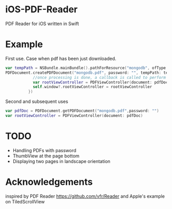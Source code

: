 # iOS-PDF-Reader
PDF Reader for iOS written in Swift

# Example
First use. Case when pdf has been just downloaded.
```swift
var tempPath = NSBundle.mainBundle().pathForResource("mongodb", ofType: "pdf")
PDFDocument.createPDFDocument("mongodb.pdf", password: "", tempPath: tempPath!, deleteOriginalFile: false,completionHandler: { (success, pdfDocument) -> Void in
            //once processing is done, a callback is called to perform potential UI updates
            var rootViewController = PDFViewController(document: pdfDocument)
            self.window?.rootViewController = rootViewController
          })
```
Second and subsequent uses
```swift
var pdfDoc = PDFDocument.getPDFDocument("mongodb.pdf",password: "")
var rootViewController = PDFViewController(document: pdfDoc)
```
# TODO
- Handling PDFs with password
- ThumbView at the page bottom
- Displaying two pages in landscape orientation

# Acknowledgements

inspired by PDF Reader https://github.com/vfr/Reader and Apple's example on TiledScrollView
